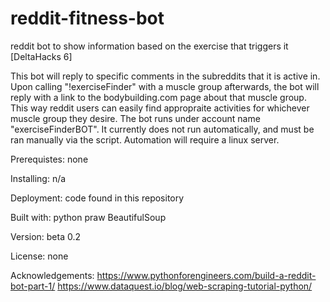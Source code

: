 # reddit-fitness-bot
reddit bot to show information based on the exercise that triggers it [DeltaHacks 6]

This bot will reply to specific comments in the subreddits that it is active in. Upon calling "!exerciseFinder" with a muscle group
afterwards, the bot will reply with a link to the bodybuilding.com page about that muscle group. This way reddit users can easily find
appropraite activities for whichever muscle group they desire. The bot runs under account name "exerciseFinderBOT". It currently does not 
run automatically, and must be ran manually via the script. Automation will require a linux server.

Prerequistes:
none

Installing:
n/a

Deployment:
code found in this repository

Built with:
python
praw
BeautifulSoup

Version:
beta 0.2

License:
none

Acknowledgements:
https://www.pythonforengineers.com/build-a-reddit-bot-part-1/
https://www.dataquest.io/blog/web-scraping-tutorial-python/
